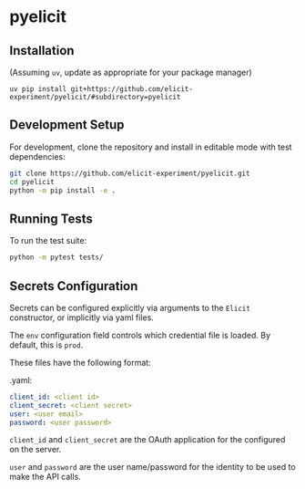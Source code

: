 # pyelicit

## Installation

(Assuming `uv`, update as appropriate for your package manager)

```
uv pip install git+https://github.com/elicit-experiment/pyelicit/#subdirectory=pyelicit
```

## Development Setup

For development, clone the repository and install in editable mode with test dependencies:

```bash
git clone https://github.com/elicit-experiment/pyelicit.git
cd pyelicit
python -m pip install -e .
```

## Running Tests

To run the test suite:

```bash
python -m pytest tests/
```

## Secrets Configuration

Secrets can be configured explicitly via arguments to the `Elicit` constructor, or implicitly via yaml files.

The `env` configuration field controls which credential file is loaded. By default, this is `prod`. 

These files have the following format:

<env>.yaml:

```yaml
client_id: <client id>
client_secret: <client secret>
user: <user email>
password: <user password>
```

`client_id` and `client_secret` are the OAuth application for the configured on the server.

`user` and `password` are the user name/password for the identity to be used to make the API calls. 

